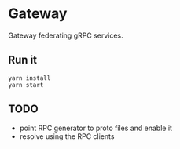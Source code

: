 # Gateway

Gateway federating gRPC services.

## Run it

```
yarn install
yarn start
```

## TODO

- point RPC generator to proto files and enable it
- resolve using the RPC clients